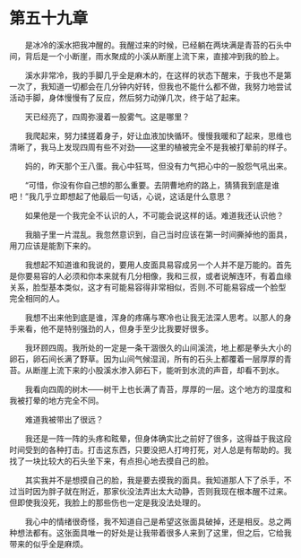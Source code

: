 # 第五十九章


　　是冰冷的溪水把我冲醒的。我醒过来的时候，已经躺在两块满是青苔的石头中间，背后是一个小断崖，雨水聚成的小溪从断崖上流下来，直接冲到我的脸上。

　　溪水非常冷，我的手脚几乎全是麻木的，在这样的状态下醒来，于我也不是第一次了，我知道一切都会在几分钟内好转，但我也不能什么都不做，我努力地尝试活动手脚，身体慢慢有了反应，然后努力动弹几次，终于站了起来。

　　天已经亮了，四周弥漫着一股雾气。这是哪里？

　　我爬起来，努力揉搓着身子，好让血液加快循环。慢慢我暖和了起来，思维也清晰了，我马上发现四周有些不对劲——这里的植被完全不是我被打晕前的样子。

　　妈的，昨天那个王八蛋。我心中狂骂，但没有力气把心中的一股怨气吼出来。

　　“可惜，你没有你自己想的那么重要。去阴曹地府的路上，猜猜我到底是谁吧！”我几乎立即想起了他最后一句话，心说，这话是什么意思？

　　如果他是一个我完全不认识的人，不可能会说这样的话。难道我还认识他？

　　我脑子里一片混乱。我忽然意识到，自己当时应该在第一时间撕掉他的面具，用刀应该是能割下来的。

　　我想起不知道谁和我说的，要用人皮面具易容成另一个人并不是万能的。首先是你要易容的人必须和你本来就有几分相像，我和三叔，或者说解连环，有着血缘关系，脸型基本类似，这才有可能易容得非常相似，否则.不可能易容成一个脸型完全相同的人。

　　我想不出来他到底是谁，浑身的疼痛与寒冷也让我无法深人思考。以那人的身手来看，他不是特别强劲的人，但身手至少比我要好很多。

　　我环顾四周。我所处的一定是一条干涸很久的山间溪流，地上都是拳头大小的卵石，卵石间长满了野草。因为山间气候湿润，所有的石头上都覆着一层厚厚的青苔。从断崖上流下来的小股溪水渗入卵石下，能听到水流的声音，却看不到水。

　　我看向四周的树木——树干上也长满了青苔，厚厚的一层。这个地方的湿度和我被打晕的地方完全不同。

　　难道我被带出了很远？

　　我还是一阵一阵的头疼和眩晕，但身体确实比之前好了很多，这得益于我这段时间受到的各种打击。打击这东西，只要没把人打垮打死，对人总是有帮助的。我找了一块比较大的石头坐下来，有点担心地去摸自己的脸。

　　其实我并不是想摸自己的脸，我是要去摸我的面具。我知道那人下了杀手，不过当时因为胖子就在附近，那家伙没法弄出太大动静，否则我现在根本醒不过来。但即使我没死，我脸上的那些伤也一定是我没法处理的。

　　我心中的情绪很奇怪，我不知道自己是希望这张面具破掉，还是相反。总之两种想法都有。这张面具唯一的好处是让我带着很多人来到了这里，但之后，它给我带来的似乎全是麻烦。

